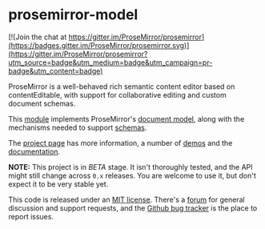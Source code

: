 # prosemirror-model

[![Join the chat at https://gitter.im/ProseMirror/prosemirror](https://badges.gitter.im/ProseMirror/prosemirror.svg)](https://gitter.im/ProseMirror/prosemirror?utm_source=badge&utm_medium=badge&utm_campaign=pr-badge&utm_content=badge)

ProseMirror is a well-behaved rich semantic content editor based on
contentEditable, with support for collaborative editing and custom
document schemas.

This [module](http://prosemirror.net/ref.html#model) implements
ProseMirror's [document model](http://prosemirror.net/guide/doc.html),
along with the mechanisms needed to support
[schemas](http://prosemirror.net/guide/schema.html).

The [project page](http://prosemirror.net) has more information, a
number of [demos](http://prosemirror.net/#demos) and the
[documentation](http://prosemirror.net/docs.html).

**NOTE:** This project is in *BETA* stage. It isn't thoroughly tested,
and the API might still change across `0.x` releases. You are welcome
to use it, but don't expect it to be very stable yet.

This code is released under an
[MIT license](https://github.com/prosemirror/prosemirror/tree/master/LICENSE).
There's a [forum](http://discuss.prosemirror.net) for general
discussion and support requests, and the
[Github bug tracker](https://github.com/prosemirror/prosemirror/issues)
is the place to report issues.
